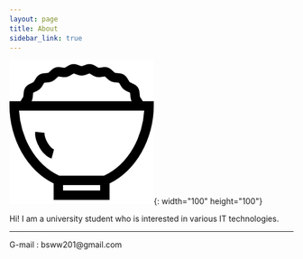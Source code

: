 ```yaml
---
layout: page
title: About
sidebar_link: true
---
```


![boripap](./favicon.png){: width="100" height="100"}

  Hi! I am a university student who is interested in various IT technologies.

------------------------------------------------

<p class="message">
    G-mail : bsww201@gmail.com
</p>
